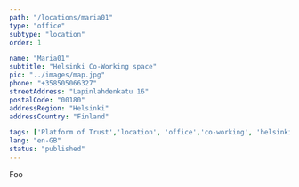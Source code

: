 ```yaml
---
path: "/locations/maria01" 
type: "office" 
subtype: "location" 
order: 1

name: "Maria01"
subtitle: "Helsinki Co-Working space"
pic: "../images/map.jpg" 
phone: "+358505066327"
streetAddress: "Lapinlahdenkatu 16"
postalCode: "00180"
addressRegion: "Helsinki"
addressCountry: "Finland"

tags: ['Platform of Trust','location', 'office','co-working', 'helsinki']
lang: "en-GB" 
status: "published" 
---
```


Foo
